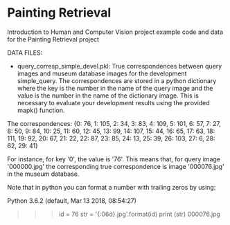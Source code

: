 # Painting Retrieval


Introduction to Human and Computer Vision project example code and data for the Painting Retrieval project



DATA FILES:
- query_corresp_simple_devel.pkl: True correspondences between query images and museum database images for the development simple_query. The correspondences are stored in a python dictionary where the key is the number in the name of the query image and the value is the number in the name of the dictionary image. This is necessary to evaluate your development results using the provided mapk() function.

The correspondences:
{0: 76, 1: 105, 2: 34, 3: 83, 4: 109, 5: 101, 6: 57, 7: 27, 8: 50, 9: 84, 10: 25, 11: 60, 12: 45, 13: 99, 14: 107, 15: 44, 16: 65, 17: 63, 18: 111, 19: 92, 20: 67, 21: 22, 22: 87, 23: 85, 24: 13, 25: 39, 26: 103, 27: 6, 28: 62, 29: 41}

For instance, for key '0', the value is '76'. This means that, for query image '000000.jpg' the corresponding true correspondence is image '000076.jpg' in the museum database.

Note that in python you can format a number with trailing zeros by using:

Python 3.6.2 (default, Mar 13 2018, 08:54:27) 
>>> id = 76
>>> str = '{:06d}.jpg'.format(id)
>>> print (str)
000076.jpg

